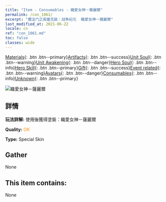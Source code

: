 ```yaml
---
title: "Item - Consumables - 織愛女神－薩麗爾"
permalink: /con_1061/
excerpt: "魔法门之英雄无敌：战争纪元  織愛女神－薩麗爾"
last_modified_at: 2021-06-22
locale: cn
ref: "con_1061.md"
toc: false
classes: wide
---
```

 [Materials](/ItemsCN/){: .btn .btn--primary}[Artifacts](/ItemsCN/Artifacts/){: .btn .btn--success}[Unit Soul](/ItemsCN/UnitSoul/){: .btn .btn--warning}[Unit Awakening](/ItemsCN/UnitAwakening/){: .btn .btn--danger}[Hero Soul](/ItemsCN/HeroSoul/){: .btn .btn--info}[Hero Skill](/ItemsCN/HeroSkill/){: .btn .btn--primary}[Gift](/ItemsCN/Gift/){: .btn .btn--success}[Event related](/ItemsCN/Events/){: .btn .btn--warning}[Avatars](/ItemsCN/Avatars/){: .btn .btn--danger}[Consumables](/ItemsCN/Consumables/){: .btn .btn--info}[Unknown](/ItemsCN/Unknown/){: .btn .btn--primary}

 ![織愛女神－薩麗爾](/images/h/h_Ciele3.jpg)

## 詳情
 **玩法詳解:** 使用後獲得塗裝：織愛女神－薩麗爾

 **Quality:** <span style="color: #FF8C00">OK</span>

 **Type:** Special Skin

## Gather

  None

## This item contains:

  None


